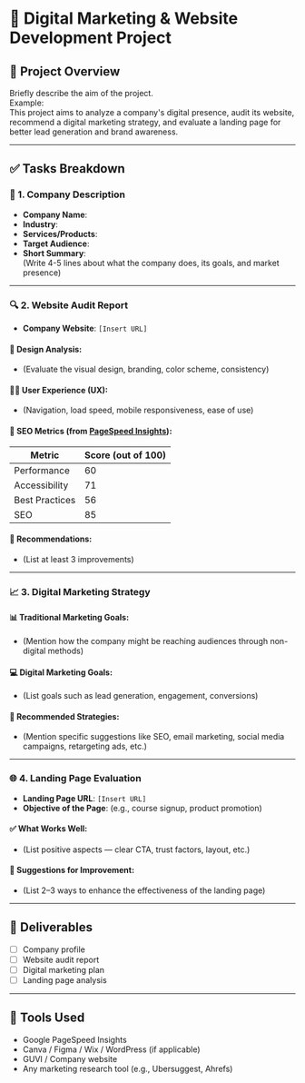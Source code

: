 # 🚀 Digital Marketing & Website Development Project

## 📌 Project Overview

Briefly describe the aim of the project.  
Example:  
This project aims to analyze a company's digital presence, audit its website, recommend a digital marketing strategy, and evaluate a landing page for better lead generation and brand awareness.

---

## ✅ Tasks Breakdown

### 🏢 1. Company Description
- **Company Name**:  
- **Industry**:  
- **Services/Products**:  
- **Target Audience**:  
- **Short Summary**:  
  (Write 4-5 lines about what the company does, its goals, and market presence)

---

### 🔍 2. Website Audit Report
- **Company Website**: `[Insert URL]`

#### 🎨 Design Analysis:
- (Evaluate the visual design, branding, color scheme, consistency)

#### 👨‍💻 User Experience (UX):
- (Navigation, load speed, mobile responsiveness, ease of use)

#### 🧠 SEO Metrics (from [PageSpeed Insights](https://pagespeed.web.dev)):
| Metric            | Score (out of 100) |
|-------------------|--------------------|
| Performance       |         60         |
| Accessibility     |         71         |
| Best Practices    |         56         |
| SEO               |         85         |

#### 🔧 Recommendations:
- (List at least 3 improvements)

---

### 📈 3. Digital Marketing Strategy

#### 📊 Traditional Marketing Goals:
- (Mention how the company might be reaching audiences through non-digital methods)

#### 💻 Digital Marketing Goals:
- (List goals such as lead generation, engagement, conversions)

#### 📌 Recommended Strategies:
- (Mention specific suggestions like SEO, email marketing, social media campaigns, retargeting ads, etc.)

---

### 🌐 4. Landing Page Evaluation

- **Landing Page URL**: `[Insert URL]`
- **Objective of the Page**: (e.g., course signup, product promotion)

#### ✅ What Works Well:
- (List positive aspects — clear CTA, trust factors, layout, etc.)

#### 🔧 Suggestions for Improvement:
- (List 2–3 ways to enhance the effectiveness of the landing page)

---

## 📁 Deliverables

- [ ] Company profile
- [ ] Website audit report
- [ ] Digital marketing plan
- [ ] Landing page analysis

---

## 🧰 Tools Used

- Google PageSpeed Insights  
- Canva / Figma / Wix / WordPress (if applicable)  
- GUVI / Company website  
- Any marketing research tool (e.g., Ubersuggest, Ahrefs)

